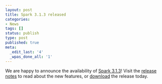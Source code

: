 ```yaml
---
layout: post
title: Spark 3.1.3 released
categories:
- News
tags: []
status: publish
type: post
published: true
meta:
  _edit_last: '4'
  _wpas_done_all: '1'
---
```

We are happy to announce the availability of <a href="{{site.baseurl}}/releases/spark-release-3-1-3.html" title="Spark Release 3.1.3">Spark 3.1.3</a>! Visit the <a href="{{site.baseurl}}/releases/spark-release-3-1-3.html" title="Spark Release 3.1.3">release notes</a> to read about the new features, or <a href="{{site.baseurl}}/downloads.html">download</a> the release today.
